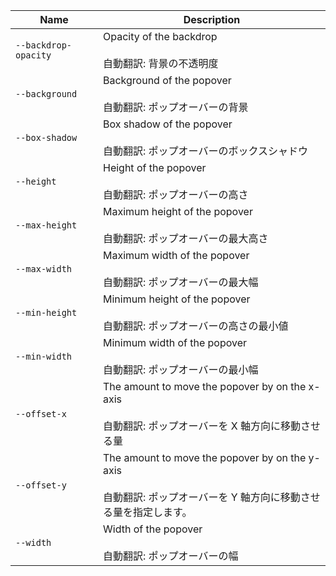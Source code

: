 | Name                 | Description                                                                                                                |
| -------------------- | -------------------------------------------------------------------------------------------------------------------------- |
| `--backdrop-opacity` | Opacity of the backdrop<br /><br />自動翻訳: 背景の不透明度                                                                |
| `--background`       | Background of the popover<br /><br />自動翻訳: ポップオーバーの背景                                                        |
| `--box-shadow`       | Box shadow of the popover<br /><br />自動翻訳: ポップオーバーのボックスシャドウ                                            |
| `--height`           | Height of the popover<br /><br />自動翻訳: ポップオーバーの高さ                                                            |
| `--max-height`       | Maximum height of the popover<br /><br />自動翻訳: ポップオーバーの最大高さ                                                |
| `--max-width`        | Maximum width of the popover<br /><br />自動翻訳: ポップオーバーの最大幅                                                   |
| `--min-height`       | Minimum height of the popover<br /><br />自動翻訳: ポップオーバーの高さの最小値                                            |
| `--min-width`        | Minimum width of the popover<br /><br />自動翻訳: ポップオーバーの最小幅                                                   |
| `--offset-x`         | The amount to move the popover by on the x-axis<br /><br />自動翻訳: ポップオーバーを X 軸方向に移動させる量               |
| `--offset-y`         | The amount to move the popover by on the y-axis<br /><br />自動翻訳: ポップオーバーを Y 軸方向に移動させる量を指定します。 |
| `--width`            | Width of the popover<br /><br />自動翻訳: ポップオーバーの幅                                                               |
